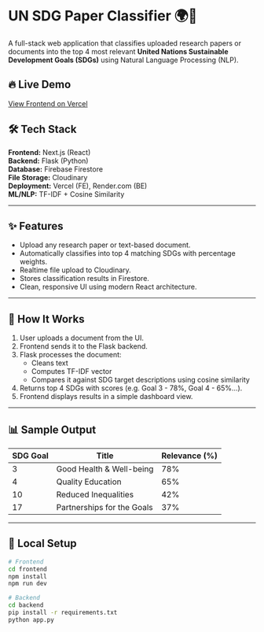# UN SDG Paper Classifier 🌍📄

A full-stack web application that classifies uploaded research papers or documents into the top 4 most relevant **United Nations Sustainable Development Goals (SDGs)** using Natural Language Processing (NLP).

## 🔥 Live Demo
[View Frontend on Vercel](https://your-vercel-link.com)

## 🛠 Tech Stack

**Frontend:** Next.js (React)  
**Backend:** Flask (Python)  
**Database:** Firebase Firestore  
**File Storage:** Cloudinary  
**Deployment:** Vercel (FE), Render.com (BE)  
**ML/NLP:** TF-IDF + Cosine Similarity

---

## ✨ Features

- Upload any research paper or text-based document.
- Automatically classifies into top 4 matching SDGs with percentage weights.
- Realtime file upload to Cloudinary.
- Stores classification results in Firestore.
- Clean, responsive UI using modern React architecture.

---

## 🧠 How It Works

1. User uploads a document from the UI.
2. Frontend sends it to the Flask backend.
3. Flask processes the document:
   - Cleans text
   - Computes TF-IDF vector
   - Compares it against SDG target descriptions using cosine similarity
4. Returns top 4 SDGs with scores (e.g. Goal 3 - 78%, Goal 4 - 65%...).
5. Frontend displays results in a simple dashboard view.

---

## 📊 Sample Output

| SDG Goal | Title                       | Relevance (%) |
|----------|-----------------------------|----------------|
| 3        | Good Health & Well-being    | 78%            |
| 4        | Quality Education           | 65%            |
| 10       | Reduced Inequalities        | 42%            |
| 17       | Partnerships for the Goals  | 37%            |

---

## 🚀 Local Setup

```bash
# Frontend
cd frontend
npm install
npm run dev

# Backend
cd backend
pip install -r requirements.txt
python app.py